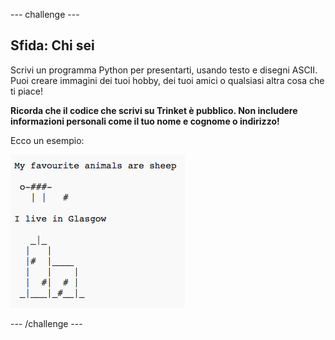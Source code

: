 --- challenge ---
## Sfida: Chi sei
Scrivi un programma Python per presentarti, usando testo e disegni ASCII. Puoi creare immagini dei tuoi hobby, dei tuoi amici o qualsiasi altra cosa che ti piace!

__Ricorda che il codice che scrivi su Trinket è pubblico. Non includere informazioni personali come il tuo nome e cognome o indirizzo!__

Ecco un esempio:

![screenshot](images/me-about.png)

--- /challenge ---

